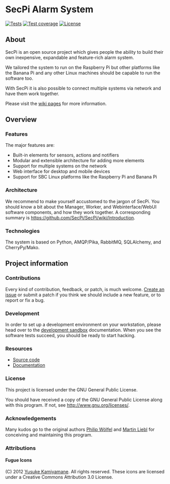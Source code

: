 # SecPi Alarm System

[![Tests](https://img.shields.io/github/workflow/status/isarengineering/SecPi/Tests.svg?style=flat-square&label=Tests)](https://github.com/isarengineering/SecPi/actions/workflows/tests.yml)
[![Test coverage](https://img.shields.io/codecov/c/gh/isarengineering/SecPi.svg?style=flat-square)](https://codecov.io/gh/isarengineering/SecPi/)
[![License](https://img.shields.io/github/license/isarengineering/SecPi.svg?style=flat-square)](https://github.com/isarengineering/SecPi/blob/next/LICENSE) 

## About

SecPi is an open source project which gives people the ability to build their
own inexpensive, expandable and feature-rich alarm system.

We tailored the system to run on the Raspberry Pi but other platforms like the
Banana Pi and any other Linux machines should be capable to run the software too.

With SecPi it is also possible to connect multiple systems via network and have
them work together.

Please visit the [wiki pages](https://github.com/SecPi/SecPi/wiki) for more information.


## Overview

### Features

The major features are:

- Built-in elements for sensors, actions and notifiers
- Modular and extensible architecture for adding more elements
- Support for multiple systems on the network
- Web interface for desktop and mobile devices
- Support for SBC Linux platforms like the Raspberry Pi and Banana Pi


### Architecture

We recommend to make yourself accustomed to the jargon of SecPi. You should know a bit
about the Manager, Worker, and Webinterface/WebUI software components, and how they work
together. A corresponding summary is https://github.com/SecPi/SecPi/wiki/Introduction.


### Technologies

The system is based on Python, AMQP/Pika, RabbitMQ, SQLAlchemy, and CherryPy/Mako.


## Project information

### Contributions

Every kind of contribution, feedback, or patch, is much welcome. [Create an
issue] or submit a patch if you think we should include a new feature, or to
report or fix a bug.


### Development

In order to set up a development environment on your workstation, please head over
to the [development sandbox] documentation. When you see the software tests succeed,
you should be ready to start hacking.


### Resources

- [Source code](https://github.com/isarengineering/SecPi)
- [Documentation](https://github.com/SecPi/SecPi/wiki)


### License

This project is licensed under the GNU General Public License.

You should have received a copy of the GNU General Public License
along with this program. If not, see <http://www.gnu.org/licenses/>.


### Acknowledgements

Many kudos go to the original authors [Philip Wölfel] and [Martin Liebl]
for conceiving and maintaining this program.


### Attributions

#### Fugue Icons

(C) 2012 [Yusuke Kamiyamane]. All rights reserved.
These icons are licensed under a Creative Commons
Attribution 3.0 License.


[Create an issue]: https://github.com/isarengineering/SecPi/issues/new
[development sandbox]: https://github.com/isarengineering/SecPi/blob/next/doc/sandbox.rst
[Martin Liebl]: https://github.com/MartinLiebl
[Philip Wölfel]: https://github.com/phwoelfel
[Yusuke Kamiyamane]: https://github.com/yusukekamiyamane
